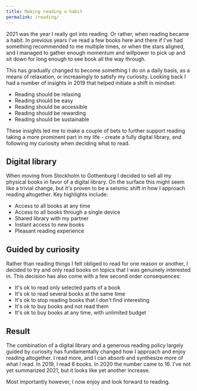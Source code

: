 ```yaml
---
title: Making reading a habit
permalink: /reading/
---
```

2021 was the year I really got into reading. Or rather, when reading became a habit. In previous years I've read a few books here and there if I've had something recommended to me multiple times, or when the stars aligned, and I managed to gather enough momentum and willpower to pick up and sit down for long enough to see book all the way through. 

This has gradually changed to become something I do on a daily basis, as a means of relaxation, or increasingly to satisfy my curiosity. Looking back I had a number of insights in 2019 that helped initiate a shift in mindset:

- Reading should be relaxing
- Reading should be easy
- Reading should be accessible
- Reading should be rewarding
- Reading should be sustainable

These insights led me to make a couple of bets to further support reading taking a more prominent part in my life - create a fully digital library, and following my curiosity when deciding what to read.

## Digital library
When moving from Stockholm to Gothenburg I decided to sell all my physical books in favor of a digital library. On the surface this might seem like a trivial change, but it's proven to be a seismic shift in how I approach reading altogether. Key highlights include:

- Access to all books at any time
- Access to all books through a single device
- Shared library with my partner
- Instant access to new books
- Pleasant reading experience

## Guided by curiosity
Rather than reading things I felt obliged to read for one reason or another, I decided to try and only read books on topics that I was genuinely interested in. This decision has also come with a few second order consequences:

- It's ok to read only selected parts of a book
- It's ok to read several books at the same time
- It's ok to stop reading books that I don't find interesting
- It's ok to buy books and not read them
- It's ok to buy books at any time, with unlimited budget

## Result
The combination of a digital library and a generous reading policy largely guided by curiosity has fundamentally changed how I approach and enjoy reading altogether. I read more, and I can absorb and synthesize more of what I read. In 2019, I read 6 books. In 2020 the number came to 16. I've not yet summarized 2021, but it looks like yet another increase.  

Most importantly however, I now enjoy and look forward to reading.

